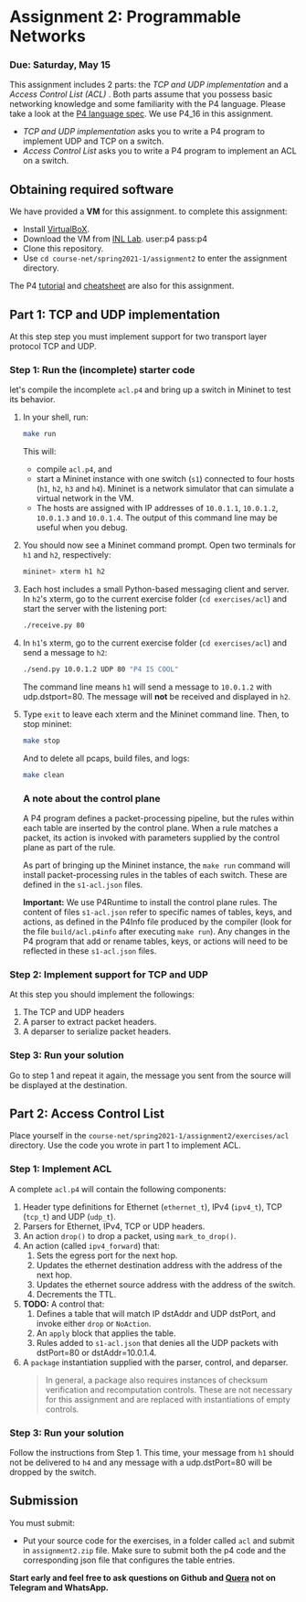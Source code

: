 # Assignment 2: Programmable Networks

### Due: Saturday, May 15

This assignment includes 2 parts: the *TCP and UDP implementation*
and a *Access Control List (ACL)* . Both parts assume that you possess basic networking
knowledge and some familiarity with the P4 language. Please take a look at the
[P4 language spec](https://p4.org/p4-spec/docs/P4-16-v1.1.0-spec.pdf). We use P4_16 in this assignment.

- *TCP and UDP implementation* asks you to write a P4 program to implement UDP and TCP on a switch.
- *Access Control List* asks you to write a P4 program to implement an ACL on a switch.

<!-- **This assignment can be done individually or in groups of 2 students. You are only required to implement either access control list or load balancing. If you implement both, you can get a bonus of two points.** -->

## Obtaining required software

We have provided a **VM** for this assignment.
to complete this assignment:
- Install [VirtualBoX](https://www.virtualbox.org/wiki/Downloads).
- Download the VM from [INL Lab](https://inl-lab.net/). user:p4 pass:p4
- Clone this repository.
- Use `cd course-net/spring2021-1/assignment2` to enter the assignment directory.


The P4 [tutorial](assignment2/P4_tutorial.pdf) and [cheatsheet](assignment2/p4-cheat-sheet.pdf) are also for this assignment.

## Part 1: TCP and UDP implementation
At this step step you must implement support for two transport layer protocol TCP and UDP.

### Step 1: Run the (incomplete) starter code

let's compile the incomplete `acl.p4` and bring up a switch in Mininet to test its behavior.

1. In your shell, run:
   ```bash
   make run
   ```
   This will:
   * compile `acl.p4`, and
   * start a Mininet instance with one switch (`s1`) connected to four hosts (`h1`, `h2`, `h3` and `h4`). Mininet is a network simulator that can simulate a virtual network in the VM.
   * The hosts are assigned with IP addresses of `10.0.1.1`, `10.0.1.2`, `10.0.1.3` and `10.0.1.4`.
   The output of this command line may be useful when you debug.

2. You should now see a Mininet command prompt. Open two terminals
for `h1` and `h2`, respectively:
   ```bash
   mininet> xterm h1 h2
   ```
3. Each host includes a small Python-based messaging client and
server. In `h2`'s xterm, go to the current exercise folder (`cd exercises/acl`) and start the server with the listening port:
   ```bash
   ./receive.py 80
   ```
4. In `h1`'s xterm, go to the current exercise folder (`cd exercises/acl`) and send a message to `h2`:
   ```bash
   ./send.py 10.0.1.2 UDP 80 "P4 IS COOL"
   ```
   The command line means `h1` will send a message to `10.0.1.2` with udp.dstport=80.
   The message will **not** be received and displayed in `h2`.
5. Type `exit` to leave each xterm and the Mininet command line.
   Then, to stop mininet:
   ```bash
   make stop
   ```
   And to delete all pcaps, build files, and logs:
   ```bash
   make clean
   ```

   ### A note about the control plane

   A P4 program defines a packet-processing pipeline, but the rules
   within each table are inserted by the control plane. When a rule
   matches a packet, its action is invoked with parameters supplied by
   the control plane as part of the rule.

   As part of bringing up the Mininet instance, the
   `make run` command will install packet-processing rules in the tables of
   each switch. These are defined in the `s1-acl.json` files.

   **Important:** We use P4Runtime to install the control plane rules. The
   content of files `s1-acl.json` refer to specific names of tables, keys, and
   actions, as defined in the P4Info file produced by the compiler (look for the
   file `build/acl.p4info` after executing `make run`). Any changes in the P4
   program that add or rename tables, keys, or actions will need to be reflected in
   these `s1-acl.json` files.


### Step 2: Implement support for TCP and UDP
At this step you should implement the followings:
1. The TCP and UDP headers
2. A parser to extract packet headers.
3. A deparser to serialize packet headers.

### Step 3: Run your solution
 Go to step 1 and repeat it again, the message you sent from the source will be displayed at the destination.


## Part 2: Access Control List

Place yourself in the `course-net/spring2021-1/assignment2/exercises/acl` directory.
Use the code you wrote in part 1 to implement ACL.

### Step 1: Implement ACL

<!-- The `acl.p4` file contains a skeleton P4 program with key pieces of
logic replaced by `TODO` comments. Your implementation should follow
the structure given in this file---replace each `TODO` with logic
implementing the missing piece. -->

A complete `acl.p4` will contain the following components:

1. Header type definitions for Ethernet (`ethernet_t`), IPv4 (`ipv4_t`), TCP (`tcp_t`) and UDP (`udp_t`).
2. Parsers for Ethernet, IPv4, TCP or UDP headers.
3. An action `drop()` to drop a packet, using `mark_to_drop()`.
4. An action (called `ipv4_forward`) that:
	1. Sets the egress port for the next hop.
	2. Updates the ethernet destination address with the address of the next hop.
	3. Updates the ethernet source address with the address of the switch.
	4. Decrements the TTL.
5. **TODO:** A control that:
    1. Defines a table that will match IP dstAddr and UDP dstPort, and
       invoke either `drop` or `NoAction`.
    2. An `apply` block that applies the table.
    3. Rules added to `s1-acl.json` that denies all the UDP packets with dstPort=80 or dstAddr=10.0.1.4.  
6. A `package` instantiation supplied with the parser, control, and deparser.
    > In general, a package also requires instances of checksum verification
    > and recomputation controls. These are not necessary for this assignment
    > and are replaced with instantiations of empty controls.

### Step 3: Run your solution

Follow the instructions from Step 1. This time, your message from
`h1` should not be delivered to `h4` and any message with a udp.dstPort=80 will be dropped by the switch.


## Submission

You must submit:

* Put your source code for the exercises, in a folder called `acl`  and submit in `assignment2.zip` file. Make sure to submit both the p4 code and the corresponding json file that configures the table entries.


**Start early and feel free to ask questions on Github and [Quera](https://quera.ir/course/7744/) not on Telegram and WhatsApp.**

